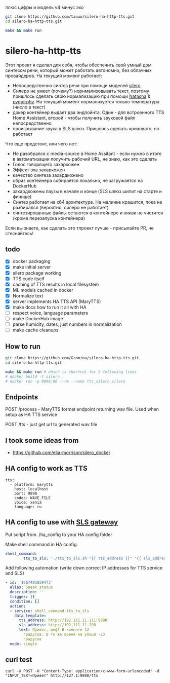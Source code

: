 плюс цифры и модель v4
минус эхо

```bash
git clone https://github.com/tauuu/silero-ha-http-tts.git
cd silero-ha-http-tts.git

make && make run
```

# silero-ha-http-tts
Этот проект я сделал для себя, чтобы обеспечить свой умный дом синтезом речи, который может работать автономно, без облачных провайдеров.
На текущий момент работает:
- Непосредственно синтез речи при помощи моделей [silero](https://github.com/snakers4/silero-models)
- Силеро не умеет (почему?) норнмализовывать текст, поэтому пришлось сделать свою нормализацию при помощи [Natasha](https://github.com/natasha/natasha) & [pymorphy](https://github.com/kmike/pymorphy2). На текущий момент нормализуется только температура (число в текст)
- докер контейнер выдает два эндпойнта. Один - для встроенного TTS Home Assistant, второй - чтобы получить звуковой файл непосредственно. 
- проигрывание звука в SLS шлюз. Пришлось сделать кривовато, но работает

Что еще предстоит, или чего нет:
- Не разобрался с media-source в Home Assitant - если нужно в итоге в автоматизации получить рабочий URL, не знаю, как это сделать
- Голос говорящего захаркожен
- Эффект эха захаркожен
- качество синтеза захардкожено
- образ контейнера собирается локально, не загружается на DockerHub
- захардкожены паузы в начале и конце (SLS шлюз шипит на старте и финише)
- Синтез работает на x64 архитектуре. На малинке крашится, пока не разбирался (вероятно, силеро не работает)
- синтезированные файлы остаются в контейнере и никак не чистятся (кроме перезапуска контейнера)



Если вы знаете, как сделать это тпроект лучше - присылайте PR, не стесняйтесь!


## todo

- [x] docker packaging
- [x] make initial server
- [x] silero package working
- [x] TTS code itself
- [x] caching of TTS results in local filesystem
- [x] ML models cached in docker
- [x] Normalize text
- [x] server implements HA TTS API (MaryTTS)
- [x] make docs how to run it all with HA
- [ ] respect voice, language parameters
- [ ] make DockerHub image
- [ ] parse humidity, dates, just numbers in normalization
- [ ] make cache cleanups

## How to run

```bash
git clone https://github.com/Gromina/silero-ha-http-tts.git
cd silero-ha-http-tts.git

make && make run # which is shortcut for 2 following lines
# docker build -t silero .
# docker run -p 9898:80 --rm --name tts_silero silero
```

## Endpoints

POST /process - MaryTTS format endpoint returning wav file. Used when setup as HA TTS service

POST /tts - just get url to generated wav file

## I took some ideas from

* https://github.com/elia-morrison/silero_docker


## HA config to work as TTS
```
tts:
  - platform: marytts
    host: localhost
    port: 9898
    codec: WAVE_FILE
    voice: xenia
    language: ru
```
## HA config to use with [SLS gateway](https://slsys.github.io/Gateway/README_rus.html)

Put script from ./ha_config to your HA config folder

Make shell command in HA config:

```yaml
shell_command:
        tts_to_sls: './tts_to_sls.sh "{{ tts_address }}" "{{ sls_address }}" "{{ text}}" '
```

Add following automation (write down correct IP addresses for TTS service and SLS)

```yaml
- id: '1667401859473'
  alias: Speak status
  description: ''
  trigger: []
  condition: []
  action:
  - service: shell_command.tts_to_sls
    data_template:
      tts_address: http://192.111.11.111:9898
      sls_address: http://192.111.11.190
      text: Привет, шеф! В комнате 12
        градусов. В то же время на улице -23
        градусов
  mode: single
```


## curl test

```
curl -X POST -H "Content-Type: application/x-www-form-urlencoded" -d "INPUT_TEXT=Привет" http://127.1:9898/tts
```
